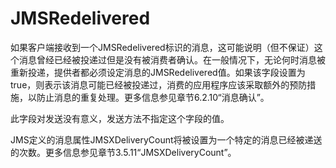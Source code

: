 # JMSRedelivered

如果客户端接收到一个JMSRedelivered标识的消息，这可能说明（但不保证）这个消息曾经已经被投递过但是没有被消费者确认。在一般情况下，无论何时消息被重新投递，提供者都必须设定消息的JMSRedelivered值。如果该字段设置为true，则表示该消息可能已经被投递过，消费的应用程序应该采取额外的预防措施，以防止消息的重复处理。更多信息参见章节6.2.10“消息确认”。

此字段对发送没有意义，发送方法不指定这个字段的值。

JMS定义的消息属性JMSXDeliveryCount将被设置为一个特定的消息已经被递送的次数。更多信息参见章节3.5.11“JMSXDeliveryCount”。
